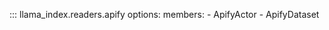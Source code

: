::: llama_index.readers.apify
    options:
      members:
        - ApifyActor
        - ApifyDataset
